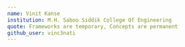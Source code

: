 ```yaml
---
name: Vinit Kanse
institution: M.H. Saboo Siddik College Of Engineering
quote: Frameworks are temporary, Concepts are permanent
github_user: vinc3nati
---
```

